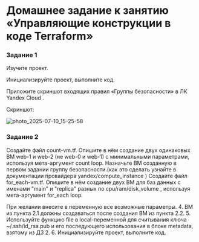 # Домашнее задание к занятию «Управляющие конструкции в коде Terraform»
### Задание 1
Изучите проект.

Инициализируйте проект, выполните код.

Приложите скриншот входящих правил «Группы безопасности» в ЛК Yandex Cloud .


Скриншот:

![photo_2025-07-10_15-25-58](https://github.com/user-attachments/assets/aa3f9831-999a-46d8-b0e6-d8b5fbd63df9)

### Задание 2

Создайте файл count-vm.tf. Опишите в нём создание двух одинаковых ВМ web-1 и web-2 (не web-0 и web-1) с минимальными параметрами, используя мета-аргумент count loop. Назначьте ВМ созданную в первом задании группу безопасности.(как это сделать узнайте в документации провайдера yandex/compute_instance )
Создайте файл for_each-vm.tf. Опишите в нём создание двух ВМ для баз данных с именами "main" и "replica" разных по cpu/ram/disk_volume , используя мета-аргумент for_each loop. 

При желании внесите в переменную все возможные параметры. 4. ВМ из пункта 2.1 должны создаваться после создания ВМ из пункта 2.2. 5. Используйте функцию file в local-переменной для считывания ключа ~/.ssh/id_rsa.pub и его последующего использования в блоке metadata, взятому из ДЗ 2. 6. Инициализируйте проект, выполните код.
